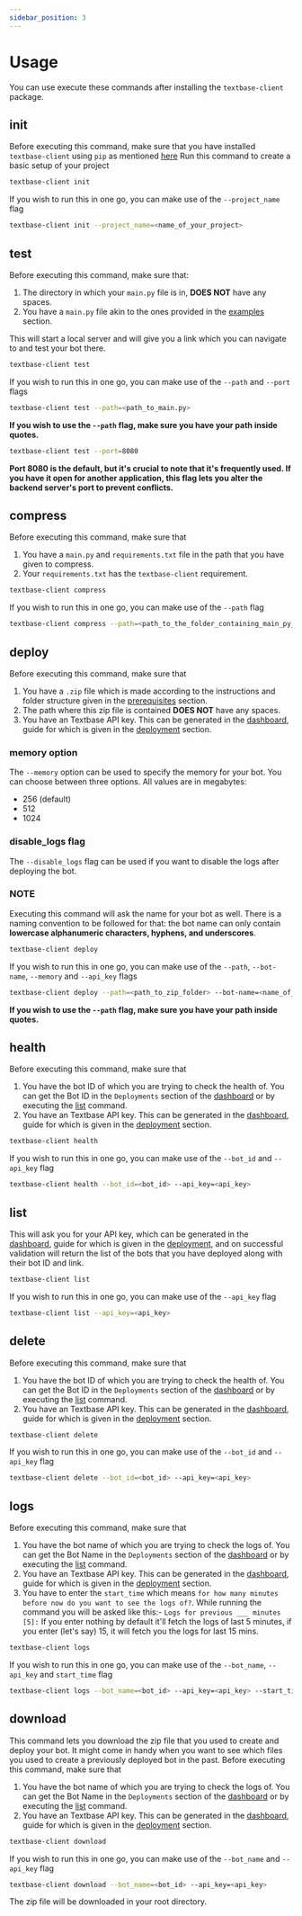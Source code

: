 ```yaml
---
sidebar_position: 3
---
```


# Usage
You can use execute these commands after installing the `textbase-client` package.

## init
Before executing this command, make sure that you have installed `textbase-client` using `pip` as mentioned [here](./get-started/installation.md)
Run this command to create a basic setup of your project
```bash
textbase-client init
```
If you wish to run this in one go, you can make use of the `--project_name` flag
```bash
textbase-client init --project_name=<name_of_your_project>
```

## test
Before executing this command, make sure that:
1. The directory in which your `main.py` file is in, **DOES NOT** have any spaces.
2. You have a `main.py` file akin to the ones provided in the [examples](./category/examples) section.

This will start a local server and will give you a link which you can navigate to and test your bot there.
```bash
textbase-client test
```
If you wish to run this in one go, you can make use of the `--path` and `--port` flags
```bash
textbase-client test --path=<path_to_main.py>
```
**If you wish to use the `--path` flag, make sure you have your path inside quotes.**

```bash
textbase-client test --port=8080
```
**Port 8080 is the default, but it's crucial to note that it's frequently used. If you have it open for another application, this flag lets you alter the backend server's port to prevent conflicts.**

## compress
Before executing this command, make sure that
1. You have a `main.py` and `requirements.txt` file in the path that you have given to compress.
2. Your `requirements.txt` has the `textbase-client` requirement.
```bash
textbase-client compress
```
If you wish to run this in one go, you can make use of the `--path` flag
```bash
textbase-client compress --path=<path_to_the_folder_containing_main_py_and_requirements_txt>
```

## deploy
Before executing this command, make sure that
1. You have a `.zip` file which is made according to the instructions and folder structure given in the
[prerequisites](./deployment/prerequisites.md) section.
2. The path where this zip file is contained **DOES NOT** have any spaces.
3. You have an Textbase API key. This can be generated in the [dashboard](https://textbase-dashboard-nextjs.vercel.app/), guide for which is given in the [deployment](./deployment/deploy-from-cli.md#api-key-generation) section.

### memory option
The `--memory` option can be used to specify the memory for your bot. You can choose between three options. All values are in megabytes:
- 256 (default)
- 512
- 1024

### disable_logs flag
The `--disable_logs` flag can be used if you want to disable the logs after deploying the bot.

### NOTE
Executing this command will ask the name for your bot as well. There is a naming convention to be followed for that: the bot name can only contain **lowercase alphanumeric characters, hyphens, and underscores**.
```bash
textbase-client deploy
```
If you wish to run this in one go, you can make use of the `--path`, `--bot-name`, `--memory` and `--api_key` flags
```bash
textbase-client deploy --path=<path_to_zip_folder> --bot-name=<name_of_your_bot> --memory=<256/512/1024> --api_key=<api_key>
```
**If you wish to use the `--path` flag, make sure you have your path inside quotes.**

## health
Before executing this command, make sure that
1. You have the bot ID of which you are trying to check the health of. You can get the Bot ID in the `Deployments` section of the [dashboard](https://textbase-dashboard-nextjs.vercel.app/) or by executing the [list](#list) command.
2. You have an Textbase API key. This can be generated in the [dashboard](https://textbase-dashboard-nextjs.vercel.app/), guide for which is given in the [deployment](./deployment/deploy-from-cli.md#api-key-generation) section.
```bash
textbase-client health
```
If you wish to run this in one go, you can make use of the `--bot_id` and `--api_key` flag
```bash
textbase-client health --bot_id=<bot_id> --api_key=<api_key>
```

## list
This will ask you for your API key, which can be generated in the [dashboard](https://textbase-dashboard-nextjs.vercel.app/), guide for which is given in the [deployment](./deployment/deploy-from-cli.md#api-key-generation), and on successful validation will return the list of the bots that you have deployed along with their bot ID and link.
```bash
textbase-client list
```
If you wish to run this in one go, you can make use of the `--api_key` flag
```bash
textbase-client list --api_key=<api_key>
```

## delete
Before executing this command, make sure that
1. You have the bot ID of which you are trying to check the health of. You can get the Bot ID in the `Deployments` section of the [dashboard](https://textbase-dashboard-nextjs.vercel.app/) or by executing the [list](#list) command.
2. You have an Textbase API key. This can be generated in the [dashboard](https://textbase-dashboard-nextjs.vercel.app/), guide for which is given in the [deployment](./deployment/deploy-from-cli.md#api-key-generation) section.
```bash
textbase-client delete
```
If you wish to run this in one go, you can make use of the `--bot_id` and `--api_key` flag
```bash
textbase-client delete --bot_id=<bot_id> --api_key=<api_key>
```

## logs
Before executing this command, make sure that
1. You have the bot name of which you are trying to check the logs of. You can get the Bot Name in the `Deployments` section of the [dashboard](https://www.textbase.ai/deployment) or by executing the [list](#list) command.
2. You have an Textbase API key. This can be generated in the [dashboard](https://textbase.ai/), guide for which is given in the [deployment](./deployment/deploy-from-cli.md#api-key-generation) section.
3. You have to enter the `start_time` which means `for how many minutes before now do you want to see the logs of?`. While running the command you will be asked like this:-
`Logs for previous ___ minutes [5]:` If you enter nothing by default it'll fetch the logs of last 5 minutes, if you enter (let's say) 15, it will fetch you the logs for last 15 mins.
```bash
textbase-client logs
```
If you wish to run this in one go, you can make use of the `--bot_name`, `--api_key` and `start_time` flag
```bash
textbase-client logs --bot_name=<bot_id> --api_key=<api_key> --start_time="how many mins in the past do you want to see the logs of"
```

## download
This command lets you download the zip file that you used to create and deploy your bot. It might come in handy when you want to see which files you used to create a previously deployed bot in the past.
Before executing this command, make sure that
1. You have the bot name of which you are trying to check the logs of. You can get the Bot Name in the `Deployments` section of the [dashboard](https://www.textbase.ai/deployment) or by executing the [list](#list) command.
2. You have an Textbase API key. This can be generated in the [dashboard](https://textbase.ai/), guide for which is given in the [deployment](./deployment/deploy-from-cli.md#api-key-generation) section.
```bash
textbase-client download
```
If you wish to run this in one go, you can make use of the `--bot_name` and `--api_key` flag
```bash
textbase-client download --bot_name=<bot_id> --api_key=<api_key>
```
The zip file will be downloaded in your root directory.